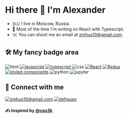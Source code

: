 # Hi there 👋 I'm Alexander

- 🇷🇺 I live in Moscow, Russia.
- 🤖 Most of the time I'm writing on React with Typescript.
- ✉️ You can shoot me an email at [zmhus10@gmail.com](mailto:zmhus10@gmail.com).

## 🛠 My fancy badge area

![html](https://img.shields.io/badge/html%20-%23E34F26.svg?&style=for-the-badge&logo=html5&logoColor=white)
[![javascript](https://img.shields.io/badge/javascript%20-%23323330.svg?&style=for-the-badge&logo=javascript&logoColor=%23F7DF1E)](https://developer.mozilla.org/en-US/docs/Web/JavaScript)
[![typescript](https://img.shields.io/badge/typescript%20-%23326ce5.svg?&style=for-the-badge&logo=typescript&logoColor=white)](https://www.typescriptlang.org/)
![css](https://img.shields.io/badge/css%20-%231572B6.svg?&style=for-the-badge&logo=css3&logoColor=white)
[![React](https://img.shields.io/badge/react-%2320232a.svg?style=for-the-badge&logo=react&logoColor=%2361DAFB)](https://reactjs.org/)
[![Redux](https://img.shields.io/badge/redux%20-%23000.svg?&style=for-the-badge&logo=redux&logoColor=7649bb)](https://redux.js.org/)
[![styled components](https://img.shields.io/badge/styled%20components%20-%23353535.svg?&style=for-the-badge&logo=styled-components&logoColor=fb92dd)](https://styled-components.com/)
![python](https://img.shields.io/badge/python%20-%2314354C.svg?&style=for-the-badge&logo=python&logoColor=white)
![jupyter](https://img.shields.io/badge/Jupyter%20-%23F37626.svg?&style=for-the-badge&logo=Jupyter&logoColor=white)

## 🤝 Connect with me

[![zmhus10@gmail.com](https://img.shields.io/badge/zmhus10@gmail.com%20-%23E62B1E.svg?&style=for-the-badge&logo=mail.ru&logoColor=white)](mailto:zmhus10@gmail.com)
[![defiques](https://img.shields.io/badge/defiques%20-%23fff.svg?&style=for-the-badge&logo=telegram&logoColor=white)](https://t.me/defiques)

#### ✍️ Inspired by [@vas3k](https://github.com/vas3k)
